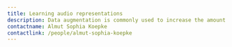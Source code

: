 ```yaml
---
title: Learning audio representations
description: Data augmentation is commonly used to increase the amount of data used for training (e.g. by additionally using transformed versions of the input data). In this project, we aim to learn and analyse audio representations learned using a variety of different data augmentation methods.
contactname: Almut Sophia Koepke
contactlink: /people/almut-sophia-koepke
---
```

